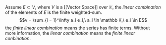 Assume $E \subset V$, where $V$ is a [[Vector Space]] over $\mathbb K$, the *linear combination* of the elements of $E$ is the finite weighted-sum.
$$v = \sum_{i = 1}^\infty a_i e_i,\ a_i \in \mathbb K,\ e_i \in E$$
the *finite linear combination* means the series has finite terms. Without more information, the *lienar combination* means the *finite linear conbination*.